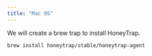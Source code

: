 ```yaml
---
title: "Mac OS"
---
```


We will create a brew trap to install HoneyTrap.

```
brew install honeytrap/stable/honeytrap-agent
```
